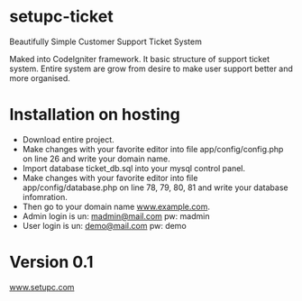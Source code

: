 # setupc-ticket
Beautifully Simple Customer Support Ticket System

Maked into CodeIgniter framework. It basic structure of support ticket system. Entire system are grow from desire to make user support better and more organised. 


# Installation on hosting
- Download entire project.
- Make changes with your favorite editor into file app/config/config.php on line 26 and write your domain name.
- Import database ticket_db.sql into your mysql control panel.
- Make changes with your favorite editor into file app/config/database.php on line 78, 79, 80, 81 and write your database infomration. 
- Then go to your domain name www.example.com.
- Admin login is un: madmin@mail.com pw: madmin
- User login is un: demo@mail.com pw: demo

# Version 0.1
www.setupc.com
